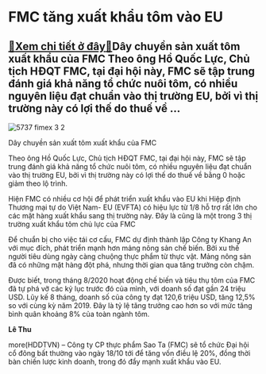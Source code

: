 FMC tăng xuất khẩu tôm vào EU
=============================

[:gift:Xem chi tiết ở đây:gift:](https://hddtvn.com/fmc-tang-xuat-khau-tom-vao-eu/)Dây chuyền sản xuất tôm xuất khẩu của FMC Theo ông Hồ Quốc Lực, Chủ tịch HĐQT FMC, tại đại hội này, FMC sẽ tập trung đánh giá khả năng tổ chức nuôi tôm, có nhiều nguyên liệu đạt chuẩn vào thị trường EU, bởi vì thị trường này có lợi thế do thuế về …
--------------------------------------------------------------------------------------------------------------------------------------------------------------------------------------------------------------------------------------------------------





![5737 fimex 3 2](https://hddtvn.com/wp-content/uploads/2021/01/5737_Fimex_3_2-2.jpg "Dây chuyền sản xuất tôm xuất khẩu của Fimex")


Dây chuyền sản xuất tôm xuất khẩu của FMC



Theo ông Hồ Quốc Lực, Chủ tịch HĐQT FMC, tại đại hội này, FMC sẽ tập trung đánh giá khả năng tổ chức nuôi tôm, có nhiều nguyên liệu đạt chuẩn vào thị trường EU, bởi vì thị trường này có lợi thế do thuế về bằng 0 hoặc giảm theo lộ trình.


Hiện FMC có nhiều cơ hội để phát triển xuất khẩu vào EU khi Hiệp định Thương mại tự do Việt Nam- EU (EVFTA) có hiệu lực từ 1/8 hỗ trợ rất lớn cho các mặt hàng xuất khẩu sang thị trường này. Đây là cũng là một trong 3 thị trường xuất khẩu tôm chủ lực của FMC


Để chuẩn bị cho việc tái cơ cấu, FMC dự định thành lập Công ty Khang An với mục đích, phát triển mạnh hơn mảng nông sản chế biến. Bởi xu thế người tiêu dùng ngày càng chuộng thực phẩm từ thực vật. Mảng nông sản đã có những mặt hàng đột phá, nhưng thời gian qua tăng trưởng còn chậm.


Được biết, trong tháng 8/2020 hoạt động chế biến và tiêu thụ tôm của FMC đã tự phá vỡ các kỷ lục trước đó của mình, với doanh số đạt gần 24 triệu USD. Lũy kế 8 tháng, doanh số của công ty đạt 120,6 triệu USD, tăng 12,5% so với cùng kỳ năm 2019. Đây là tỷ lệ tăng trưởng cao hơn so với mức tăng bình quân khoảng 8% của toàn ngành tôm.




**Lê Thu**



more(HDDTVN) – Công ty CP thực phẩm Sao Ta (FMC) sẽ tổ chức Đại hội cổ đông bất thường vào ngày 18/10 tới để tăng vốn điều lệ 20%, đồng thời bàn chiến lược kinh doanh, trong đó đẩy mạnh xuất khẩu vào EU.

